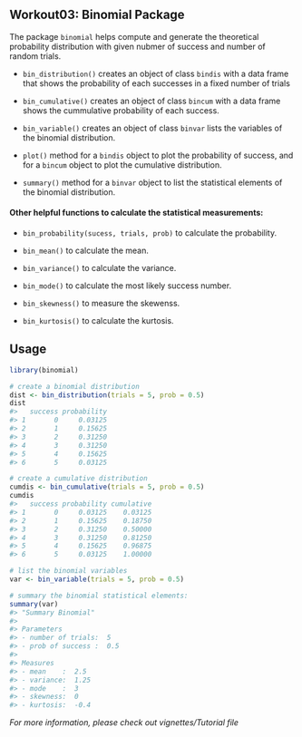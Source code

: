 
Workout03: Binomial Package
---------------------------

The package `binomial` helps compute and generate the theoretical probability distribution with given nubmer of success and number of random trials.

-   `bin_distribution()` creates an object of class `bindis` with a data frame that shows the probability of each successes in a fixed number of trials

-   `bin_cumulative()` creates an object of class `bincum` with a data frame shows the cummulative probability of each success.

-   `bin_variable()` creates an object of class `binvar` lists the variables of the binomial distribution.

-   `plot()` method for a `bindis` object to plot the probability of success, and for a `bincum` object to plot the cumulative distribution.

-   `summary()` method for a `binvar` object to list the statistical elements of the binomial distribution.

#### Other helpful functions to calculate the statistical measurements:

-   `bin_probability(sucess, trials, prob)` to calculate the probability.

-   `bin_mean()` to calculate the mean.

-   `bin_variance()` to calculate the variance.

-   `bin_mode()` to calculate the most likely success number.

-   `bin_skewness()` to measure the skewenss.

-   `bin_kurtosis()` to calculate the kurtosis.

Usage
-----

``` r
library(binomial)

# create a binomial distribution
dist <- bin_distribution(trials = 5, prob = 0.5)
dist
#>   success probability
#> 1       0     0.03125
#> 2       1     0.15625
#> 3       2     0.31250
#> 4       3     0.31250
#> 5       4     0.15625
#> 6       5     0.03125

# create a cumulative distribution
cumdis <- bin_cumulative(trials = 5, prob = 0.5)
cumdis
#>   success probability cumulative
#> 1       0     0.03125    0.03125
#> 2       1     0.15625    0.18750
#> 3       2     0.31250    0.50000
#> 4       3     0.31250    0.81250
#> 5       4     0.15625    0.96875
#> 6       5     0.03125    1.00000

# list the binomial variables 
var <- bin_variable(trials = 5, prob = 0.5)

# summary the binomial statistical elements:
summary(var)
#> "Summary Binomial"
#> 
#> Parameters
#> - number of trials:  5 
#> - prob of success :  0.5 
#> 
#> Measures
#> - mean    :  2.5 
#> - variance:  1.25 
#> - mode    :  3 
#> - skewness:  0 
#> - kurtosis:  -0.4
```

*For more information, please check out vignettes/Tutorial file*
